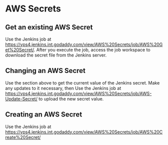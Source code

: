 # AWS Secrets
## Get an existing AWS Secret
Use the Jenkins job at https://vps4.jenkins.int.godaddy.com/view/AWS%20Secrets/job/AWS%20Get%20Secret/. After you execute the job, access the job workspace to download the secret file from the Jenkins server.

## Changing an AWS Secret
Use the section above to get the current value of the Jenkins secret. Make any updates to it necessary, then Use the Jenkins job at https://vps4.jenkins.int.godaddy.com/view/AWS%20Secrets/job/AWS-Update-Secret/ to upload the new secret value.

## Creating an AWS Secret
Use the Jenkins job at https://vps4.jenkins.int.godaddy.com/view/AWS%20Secrets/job/AWS%20Create%20Secret/ 
